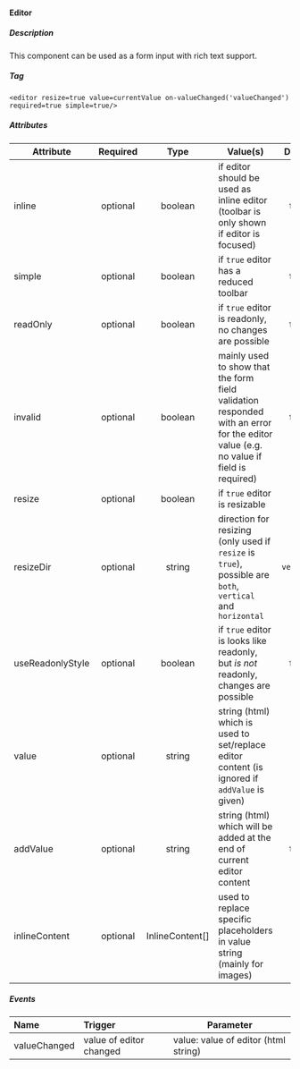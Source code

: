 #### Editor

##### Description
This component can be used as a form input with rich text support.

##### Tag
`<editor resize=true value=currentValue on-valueChanged('valueChanged') required=true simple=true/>`

##### Attributes

| Attribute        | Required |      Type       | Value(s)                                                                                                                             |  Default   |
| ---------------- | :------: | :-------------: | ------------------------------------------------------------------------------------------------------------------------------------ | :--------: |
| inline           | optional |     boolean     | if editor should be used as inline editor (toolbar is only shown if editor is focused)                                               |  `false`   |
| simple           | optional |     boolean     | if `true` editor has a reduced toolbar                                                                                               |  `false`   |
| readOnly         | optional |     boolean     | if `true` editor is readonly, no changes are possible                                                                                |  `false`   |
| invalid          | optional |     boolean     | mainly used to show that the form field validation responded with an error for the editor value (e.g. no value if field is required) |  `false`   |
| resize           | optional |     boolean     | if `true` editor is resizable                                                                                                        |   `true`   |
| resizeDir        | optional |     string      | direction for resizing (only used if `resize` is `true`), possible are `both`, `vertical` and `horizontal`                           | `vertical` |
| useReadonlyStyle | optional |     boolean     | if `true` editor is looks like readonly, but *is not* readonly, changes are possible                                                 |  `false`   |
| value            | optional |     string      | string (html) which is used to set/replace editor content (is ignored if `addValue` is given)                                        |            |
| addValue         | optional |     string      | string (html) which will be added at the end of current editor content                                                               |  `false`   |
| inlineContent    | optional | InlineContent[] | used to replace specific placeholders in value string (mainly for images)                                                            |            |

##### Events

| Name         | Trigger                 | Parameter                            |
| :----------- | :---------------------- | ------------------------------------ |
| valueChanged | value of editor changed | value: value of editor (html string) |
